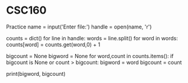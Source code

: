 # CSC160
Practice
name = input('Enter file:')
handle = open(name, 'r')

counts = dict()
for line in handle:
    words = line.split()
    for word in words:
        counts[word] = counts.get(word,0) + 1
        
bigcount = None
bigword = None
for word,count in counts.items():
    if bigcount is None or count > bigcount:
        bigword = word
        bigcount = count
        
print(bigword, bigcount)
